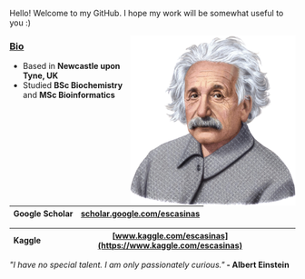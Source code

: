 Hello! Welcome to my GitHub. I hope my work will be somewhat useful to you :)

<img src="einstein.png" align="right" height="300">

<h3><u><b>Bio</b></u></h3>
<ul>
<li>Based in <b>Newcastle upon Tyne, UK</b></li>
<li>Studied <b>BSc Biochemistry</b> and <b>MSc Bioinformatics</b></li>
</ul>

| Google Scholar |  [scholar.google.com/escasinas](https://scholar.google.com/citations?user=m6Y0gc4AAAAJ&hl=en&oi=ao) |
| ---------- | ---------- |

| Kaggle |  [www.kaggle.com/escasinas](https://www.kaggle.com/escasinas) |
| ---------- | ---------- |

<i>"I have no special talent. I am only passionately curious."</i><b> - Albert Einstein</b>

